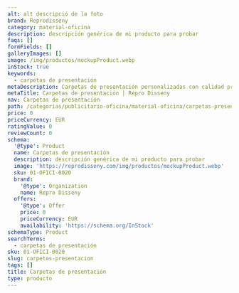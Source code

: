 ```yaml
---
alt: alt descripció de la foto
brand: Reprodisseny
category: material-oficina
description: descripción genérica de mi producto para probar
faqs: []
formFields: []
galleryImages: []
image: /img/productos/mockupProduct.webp
inStock: true
keywords:
  - carpetas de presentación
metaDescription: Carpetas de presentación personalizadas con calidad profesional en Cataluña.
metaTitle: Carpetas de presentación | Repro Disseny
nav: Carpetas de presentación
path: /categorias/publicitario-oficina/material-oficina/carpetas-presentacion
price: 0
priceCurrency: EUR
ratingValue: 0
reviewCount: 0
schema:
  '@type': Product
  name: Carpetas de presentación
  description: descripción genérica de mi producto para probar
  image: 'https://reprodisseny.com/img/productos/mockupProduct.webp'
  sku: 01-OFICI-0020
  brand:
    '@type': Organization
    name: Repro Disseny
  offers:
    '@type': Offer
    price: 0
    priceCurrency: EUR
    availability: 'https://schema.org/InStock'
schemaType: Product
searchTerms:
  - carpetas de presentación
sku: 01-OFICI-0020
slug: carpetas-presentacion
tags: []
title: Carpetas de presentación
type: producto
---
```


